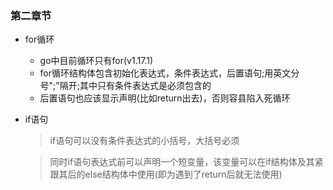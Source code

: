 ### 第二章节
- for循环
   - go中目前循环只有for(v1.17.1)
   - for循环结构体包含初始化表达式，条件表达式，后置语句;用英文分号";"隔开;其中只有条件表达式是必须包含的
   - 后置语句也应该显示声明(比如return出去)，否则容县陷入死循环
- if语句
  > if语句可以没有条件表达式的小括号，大括号必须
  
  > 同时if语句表达式前可以声明一个短变量，该变量可以在if结构体及其紧跟其后的else结构体中使用(即为遇到了return后就无法使用)
